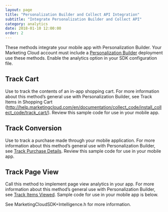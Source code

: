 ```yaml
---
layout: page
title: "Personalization Builder and Collect API Integration"
subtitle: "Integrate Personalization Builder and Collect API"
category: analytics
date: 2018-01-10 12:00:00
order: 2
---
```


These methods integrate your mobile app with Personalization Builder. Your Marketing Cloud account must include a [Personalization Builder](http://help.marketingcloud.com/en/documentation/personalization_builder) deployment use these methods. Enable the analytics option in your SDK configuration file.

## Track Cart

Use to track the contents of an in-app shopping cart. For more information about this method’s general use with Personalization Builder, see Track Items in Shopping Cart (http://help.marketingcloud.com/en/documentation/collect_code/install_collect_code/track_cart/). Review this sample code for use in your mobile app.
<script src="https://gist.github.com/55cb5aca932689cf9e2935c6980beabe.js"></script>
<script src="https://gist.github.com/0f6d9da815f4799dccdeb4fce13bf77c.js"></script>

## Track Conversion

Use to track a purchase made through your mobile application. For more information about this method’s general use with Personalization Builder, see [Track Purchase Details](http://help.marketingcloud.com/en/documentation/collect_code/install_collect_code/track_conversion/). Review this sample code for use in your mobile app.
<script src="https://gist.github.com/6e9ed834a2645463f267ac1c497bb611.js"></script>
<script src="https://gist.github.com/2e0a5c806024da20f4b0abfc77d05957.js"></script>

## Track Page View

Call this method to implement page view analytics in your app. For more information about this method’s general use with Personalization Builder, see [Track Items Viewed](http://help.marketingcloud.com/en/documentation/collect_code/install_collect_code/track_page_view/). Sample code for use in your mobile app is below.
<script src="https://gist.github.com/e605564bd235b85255b9c1460f84a8b7.js"></script>
<script src="https://gist.github.com/63511dd483bd521dbeb3b46fbece001a.js"></script>
See MarketingCloudSDK+Intelligence.h for more information.
